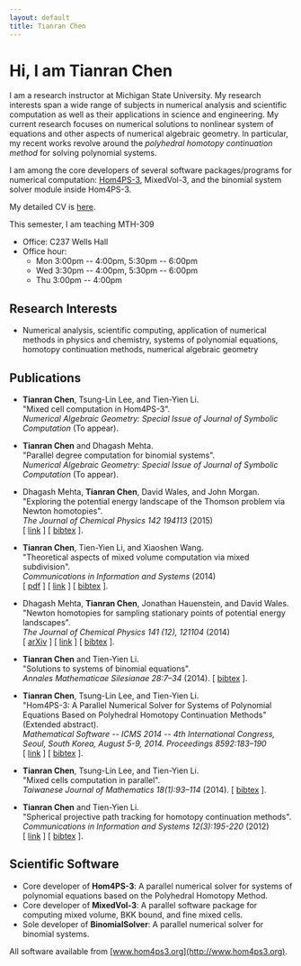 ```yaml
---
layout: default
title: Tianran Chen
---
```



Hi, I am Tianran Chen
=====================

I am a research instructor at Michigan State University.
My research interests span a wide range of subjects in numerical analysis
and scientific computation as well as their applications in science and engineering.
My current research focuses on numerical solutions to nonlinear system of equations
and other aspects of numerical algebraic geometry.
In particular, my recent works revolve around the
*polyhedral homotopy continuation method* for solving polynomial systems.

I am among the core developers of several software packages/programs for
numerical computation: [Hom4PS-3](http://www.hom4ps3.org),
MixedVol-3, and the binomial system solver module inside Hom4PS-3.

My detailed CV is [here](cv.pdf).

This semester, I am teaching MTH-309

- Office: C237 Wells Hall
- Office hour:
    * Mon 3:00pm -- 4:00pm, 5:30pm -- 6:00pm
    * Wed 3:30pm -- 4:00pm, 5:30pm -- 6:00pm
    * Thu 3:00pm -- 4:00pm


Research Interests
------------------
-   Numerical analysis, scientific computing, application of numerical methods in physics and chemistry,
    systems of polynomial equations, homotopy continuation methods, numerical algebraic geometry

Publications
------------

-   **Tianran Chen**, Tsung-Lin Lee, and Tien-Yien Li.  
    "Mixed cell computation in Hom4PS-3".  
    *Numerical Algebraic Geometry: Special Issue of Journal of Symbolic Computation*
    (To appear).

-   **Tianran Chen** and Dhagash Mehta.  
    "Parallel degree computation for binomial systems".  
    *Numerical Algebraic Geometry: Special Issue of Journal of Symbolic Computation*
    (To appear).


-   Dhagash Mehta, **Tianran Chen**, David Wales, and John Morgan.  
    "Exploring the potential energy landscape of the Thomson problem via Newton homotopies".  
    *The Journal of Chemical Physics 142 194113* (2015)  
    [ [link](http://dx.doi.org/10.1063/1.4921163) ]
    [ [bibtex](research/papers/mehta_exploring_2015.bib) ].

-   **Tianran Chen**, Tien-Yien Li, and Xiaoshen Wang.  
    "Theoretical aspects of mixed volume computation via mixed subdivision".  
    *Communications in Information and Systems* (2014)  
    [ [pdf](research/papers/mvol.pdf) ]
    [ [link](http://dx.doi.org/10.4310/CIS.2014.v14.n4.a1) ]
    [ [bibtex](research/papers/chen_theoretical_2014.bib) ].

-   Dhagash Mehta, **Tianran Chen**, Jonathan Hauenstein, and David Wales.  
    "Newton homotopies for sampling stationary points of potential energy landscapes".  
    *The Journal of Chemical Physics 141 (12), 121104* (2014)  
    [ [arXiv](http://arxiv.org/abs/1412.3810) ]
    [ [link](http://dx.doi.org/10.1063/1.4896657) ]
    [ [bibtex](research/papers/mehta_newton_2014.bib) ].

-   **Tianran Chen** and Tien-Yien Li.  
    "Solutions to systems of binomial equations".  
    *Annales Mathematicae Silesianae 28:7–34* (2014).
    [ [bibtex](research/papers/chen_solutions_2014.bib) ].

-   **Tianran Chen**, Tsung-Lin Lee, and Tien-Yien Li.  
    "Hom4PS-3: A Parallel Numerical Solver for Systems of Polynomial Equations Based on Polyhedral Homotopy Continuation Methods" (Extended abstract).  
    *Mathematical Software -- ICMS 2014 -- 4th International Congress, Seoul, South Korea, August 5-9, 2014. Proceedings 8592:183–190*  
    [ [link](http://dx.doi.org/10.1007/978-3-662-44199-2_30) ]
    [ [bibtex](research/papers/chen_hom4ps3_2014.bib) ].

-   **Tianran Chen**, Tsung-Lin Lee, and Tien-Yien Li.  
    "Mixed cells computation in parallel".  
    *Taiwanese Journal of Mathematics 18(1):93–114* (2014).
    [ [bibtex](research/papers/chen_mixed_2014.bib) ].

-   **Tianran Chen** and Tien-Yien Li.  
    "Spherical projective path tracking for homotopy continuation methods".  
    *Communications in Information and Systems 12(3):195-220* (2012)  
    [ [link](http://dx.doi.org/10.4310/CIS.2012.v12.n3.a2) ]
    [ [bibtex](research/papers/chen_spherical_2014.bib) ].

Scientific Software
-------------------

-   Core developer of __Hom4PS-3__:
    A parallel numerical solver for systems of polynomial equations based on the Polyhedral Homotopy Method.
-   Core developer of __MixedVol-3__:
    A parallel software package for computing mixed volume, BKK bound, and fine mixed cells.
-   Sole developer of __BinomialSolver__:
    A parallel numerical solver for binomial systems.

All software available from [www.hom4ps3.org](http://www.hom4ps3.org).
